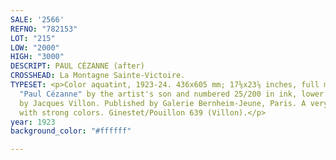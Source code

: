 ```yaml
---
SALE: '2566'
REFNO: "782153"
LOT: "215"
LOW: "2000"
HIGH: "3000"
DESCRIPT: PAUL CÉZANNE (after)
CROSSHEAD: La Montagne Sainte-Victoire.
TYPESET: <p>Color aquatint, 1923-24. 436x605 mm; 17⅛x23⅞ inches, full margins. Inscribed
  "Paul Cézanne" by the artist's son and numbered 25/200 in ink, lower margin. Etched
  by Jacques Villon. Published by Galerie Bernheim-Jeune, Paris. A very good impression
  with strong colors. Ginestet/Pouillon 639 (Villon).</p>
year: 1923
background_color: "#ffffff"

---
```

